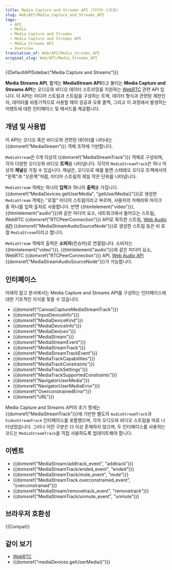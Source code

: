 ```yaml
---
title: Media Capture and Streams API (미디어 스트림)
slug: Web/API/Media_Capture_and_Streams_API
tags:
  - API
  - Media
  - Media Capture and Streams
  - Media Capture and Streams API
  - Media Streams API
  - Overview
translation_of: Web/API/Media_Streams_API
original_slug: Web/API/Media_Streams_API
---
```

{{DefaultAPISidebar("Media Capture and Streams")}}

**Media Streams API**, 짧게는 **MediaStream API**라고 불리는 **Media Capture and Streams API**는 오디오와 비디오 데이터 스트리밍을 지원하는 [WebRTC](/ko/docs/Web/API/WebRTC_API) 관련 API 입니다. 이 API는 미디어 스트림과 스트림을 구성하는 트랙, 데이터 형식과 관련된 제한인자, 데이터를 비동기적으로 사용할 때의 성공과 오류 콜백, 그리고 이 과정에서 발생하는 이벤트에 대한 인터페이스 및 메서드를 제공합니다.

## 개념 및 사용법

이 API는 오디오 혹은 비디오와 관련된 데이터를 나타내는 {{domxref("MediaStream")}} 객체 조작에 기반합니다.

`MediaStream`은 0개 이상의 {{domxref("MediaStreamTrack")}} 객체로 구성되며, 각자 다양한 오디오와 비디오 **트랙**을 나타냅니다. 각각의 `MediaStreamTrack`은 하나 이상의 **채널**을 가질 수 있습니다. 채널은, 오디오로 예를 들면 스테레오 오디오 트랙에서의 "왼쪽"과 "오른쪽"처럼, 미디어 스트림의 제일 작은 단위를 나타냅니다.

`MediaStream` 객체는 하나의 **입력**과 하나의 **출력**을 가집니다. {{domxref("MediaDevices.getUserMedia", "getUserMedia()")}}로 생성한 `MediaStream` 객체는 "로컬" 미디어 스트림이라고 부르며, 사용자의 카메라와 마이크 중 하나를 입력 출처로 사용합니다. 반면 {{htmlelement("video")}}, {{htmlelement("audio")}}와 같은 미디어 요소, 네트워크에서 들어오는 스트림, WebRTC {{domxref("RTCPeerConnection")}} API로 획득한 스트림, [Web Audio API](/ko/docs/Web/API/Web_Audio_API) {{domxref("MediaStreamAudioSourceNode")}}로 생성한 스트림 등은 비 로컬 `MediaStream`이라고 합니다.

`MediaStream` 객체의 출력은 **소비자**(컨슈머)로 연결됩니다. 소비자는 {{htmlelement("video")}}, {{htmlelement("audio")}}와 같은 미디어 요소, WebRTC {{domxref("RTCPeerConnection")}} API, [Web Audio API](/ko/docs/Web/API/Web_Audio_API) {{domxref("MediaStreamAudioSourceNode")}}가 가능합니다.

## 인터페이스

아래의 참고 문서에서는 Media Capture and Streams API를 구성하는 인터페이스에 대한 기초적인 지식을 찾을 수 있습니다.

- {{domxref("CanvasCaptureMediaStreamTrack")}}
- {{domxref("InputDeviceInfo")}}
- {{domxref("MediaDeviceKind")}}
- {{domxref("MediaDeviceInfo")}}
- {{domxref("MediaDevices")}}
- {{domxref("MediaStream")}}
- {{domxref("MediaStreamEvent")}}
- {{domxref("MediaStreamTrack")}}
- {{domxref("MediaStreamTrackEvent")}}
- {{domxref("MediaTrackCapabilities")}}
- {{domxref("MediaTrackConstraints")}}
- {{domxref("MediaTrackSettings")}}
- {{domxref("MediaTrackSupportedConstraints")}}
- {{domxref("NavigatorUserMedia")}}
- {{domxref("NavigatorUserMediaError")}}
- {{domxref("OverconstrainedError")}}
- {{domxref("URL")}}

Media Capture and Streams API의 초기 명세는 {{domxref("MediaStreamTrack")}}에 기반한 별도의 `AudioStreamTrack`과 `VideoStreamTrack` 인터페이스를 포함했으며, 각자 오디오와 비디오 스트림을 따로 나타냈었습니다. 그러나 이런 구분은 더 이상 존재하지 않으며, 두 인터페이스를 사용하는 코드는 `MediaStreamTrack`을 직접 사용하도록 업데이트해야 합니다.

## 이벤트

- {{domxref("MediaStream/addtrack_event", "addtrack")}}
- {{domxref("MediaStreamTrack/ended_event", "ended")}}
- {{domxref("MediaStreamTrack/mute_event", "mute")}}
- {{domxref("MediaStreamTrack.overconstrained_event", "overconstrained")}}
- {{domxref("MediaStream/removetrack_event", "removetrack")}}
- {{domxref("MediaStreamTrack/unmute_event", "unmute")}}

## 브라우저 호환성

{{Compat}}

## 같이 보기

- [WebRTC](/ko/docs/Web/API/WebRTC_API)
- {{domxref("mediaDevices.getUserMedia()")}}
